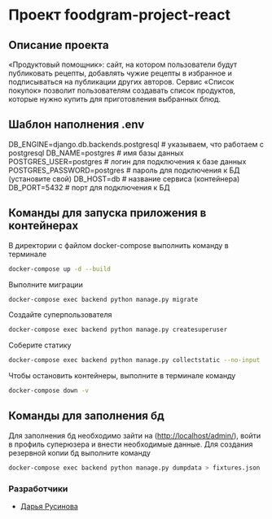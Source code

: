 # Проект foodgram-project-react

## Описание проекта

«Продуктовый помощник»: сайт, на котором пользователи будут публиковать рецепты, добавлять чужие рецепты в избранное и подписываться на публикации других авторов. Сервис «Список покупок» позволит пользователям создавать список продуктов, которые нужно купить для приготовления выбранных блюд.

## Шаблон наполнения .env

DB_ENGINE=django.db.backends.postgresql # указываем, что работаем с
postgresql
DB_NAME=postgres # имя базы данных
POSTGRES_USER=postgres # логин для подключения к базе данных
POSTGRES_PASSWORD=postgres # пароль для подключения к БД (установите свой)
DB_HOST=db # название сервиса (контейнера)
DB_PORT=5432 # порт для подключения к БД

## Команды для запуска приложения в контейнерах

В директории с файлом docker-compose выполнить команду в терминале

```bash
docker-compose up -d --build 
```

Выполните миграции

```bash
docker-compose exec backend python manage.py migrate
```

Создайте суперпользователя

```bash
docker-compose exec backend python manage.py createsuperuser
```

Соберите статику

```bash
docker-compose exec backend python manage.py collectstatic --no-input
```

Чтобы остановить контейнеры, выполните в терминале команду

```bash
docker-compose down -v 
```

## Команды для заполнения бд

Для заполнения бд необходимо зайти на (<http://localhost/admin/>), войти в профиль суперюзера и внести необходимые данные. Для создания резервной копии бд выполните команду

```bash
docker-compose exec backend python manage.py dumpdata > fixtures.json
```

### Разработчики

* [Дарья Русинова](https://github.com/rusinovada)
